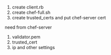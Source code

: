 1. create client.rb
2. create chef-full.sh
3. create trusted_certs and put chef-server cert 


need from chef-server

1. validator.pem
2. trusted_cert
3. ip and other settings
